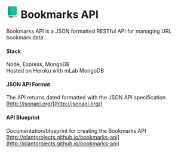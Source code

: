 # ![bookmarks logo](https://github.com/plantprojects/bookmarks-api/blob/master/project-icon.png) Bookmarks API
Bookmarks API is a JSON formatted RESTful API for managing URL bookmark data.

#### Stack
Node, Express, MongoDB  
Hosted on Heroku with mLab MongoDB

#### JSON API Format
The API returns dated formatted with the JSON API specification  
[http://jsonapi.org/](http://jsonapi.org/)

#### API Blueprint
Documentation/blueprint for creating the Bookmarks API  
[http://plantprojects.github.io/bookmarks-api](http://plantprojects.github.io/bookmarks-api)
